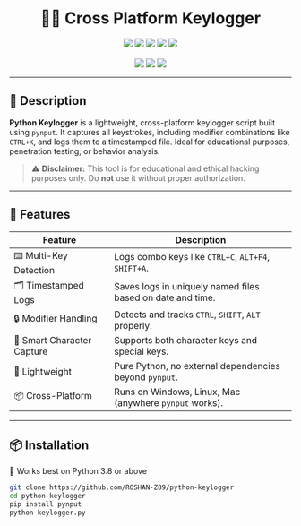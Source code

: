 <h1 align="center">🕵️‍♂️ Cross Platform Keylogger</h1>

<p align="center">
  <img src="https://img.shields.io/badge/Version-1.0-blue?style=for-the-badge">
  <img src="https://img.shields.io/github/stars/ROSHAN-Z89/python-keylogger?style=for-the-badge&color=orange">
  <img src="https://img.shields.io/github/forks/ROSHAN-Z89/python-keylogger?style=for-the-badge&color=purple">
  <img src="https://img.shields.io/github/issues/ROSHAN-Z89/python-keylogger?style=for-the-badge&color=red">
  <img src="https://img.shields.io/github/license/ROSHAN-Z89/python-keylogger?style=for-the-badge&color=blue">
  <br><br>
  <img src="https://img.shields.io/badge/Author-ROSHAN--Z89-green?style=flat-square">
  <img src="https://img.shields.io/badge/Open%20Source-Yes-cyan?style=flat-square">
  <img src="https://img.shields.io/badge/Written%20In-Python-blue?style=flat-square">
</p>

---

## 🧠 Description

**Python Keylogger** is a lightweight, cross-platform keylogger script built using `pynput`. It captures all keystrokes, including modifier combinations like `CTRL+K`, and logs them to a timestamped file. Ideal for educational purposes, penetration testing, or behavior analysis.

> ⚠️ **Disclaimer:** This tool is for educational and ethical hacking purposes only. Do **not** use it without proper authorization.

---

## 🚀 Features

| Feature | Description |
|--------|-------------|
| ⌨️ Multi-Key Detection | Logs combo keys like `CTRL+C`, `ALT+F4`, `SHIFT+A`. |
| 🗂️ Timestamped Logs | Saves logs in uniquely named files based on date and time. |
| 🔒 Modifier Handling | Detects and tracks `CTRL`, `SHIFT`, `ALT` properly. |
| 🧠 Smart Character Capture | Supports both character keys and special keys. |
| 🧾 Lightweight | Pure Python, no external dependencies beyond `pynput`. |
| 📦 Cross-Platform | Runs on Windows, Linux, Mac (anywhere `pynput` works). |

---

## 📦 Installation

🧪 Works best on Python 3.8 or above

```bash
git clone https://github.com/ROSHAN-Z89/python-keylogger
cd python-keylogger
pip install pynput
python keylogger.py
